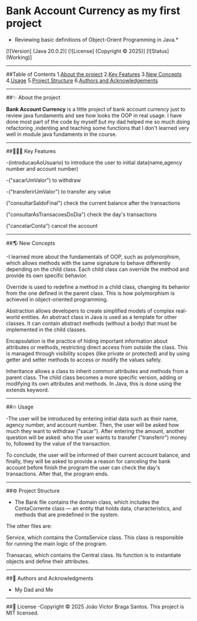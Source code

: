 # Bank Account Currency as my first project
* Reviewing basic definitions of Object-Orient Programming in Java.*

[![Version] (Java 20.0.2)]
[![License] (Copyright © 2025)]
[![Status] (Working)]

---

##Table of Contents
1.[About the project](#about-the-project)
2.[Key Features](key-features)
3.[New Concepts](#new-concepts)
4.[Usage](#usage)
5.[Project Structure](#project-structure)
6.[Authors and Acknowledgements](#authors-and-acknowledgments)

---

##✨ About the project

**Bank Account Currency** is a little project of bank account currency just to review java fundaments and see how looks the OOP in real usage. I have done most part of the code by myself but my dad helped me so much doing refactoring ,indenting and teaching some functions that I don't learned very well in module java fundaments in the course.

---

##👨🏾‍💻 Key Features

-(introducaoAoUsuario) to introduce the user to initial data(name,agency number and account number) 

-("sacarUmValor") to withdraw

-("transferirUmValor") to transfer any value

("consultarSaldoFinal") check the current balance after the transactions

("consultarAsTransacoesDoDia") check the day's transactions

("cancelarConta") cancel the account


---

##🌎 New Concepts 

-I learned more about the fundamentals of OOP, such as polymorphism, which allows methods with the same signature to behave differently depending on the child class. Each child class can override the method and provide its own specific behavior.

Override is used to redefine a method in a child class, changing its behavior from the one defined in the parent class. This is how polymorphism is achieved in object-oriented programming.

Abstraction allows developers to create simplified models of complex real-world entities. An abstract class in Java is used as a template for other classes. It can contain abstract methods (without a body) that must be implemented in the child classes.

Encapsulation is the practice of hiding important information about attributes or methods, restricting direct access from outside the class. This is managed through visibility scopes (like private or protected) and by using getter and setter methods to access or modify the values safely.

Inheritance allows a class to inherit common attributes and methods from a parent class. The child class becomes a more specific version, adding or modifying its own attributes and methods. In Java, this is done using the extends keyword.

---

##🔥 Usage

-The user will be introduced by entering initial data such as their name, agency number, and account number. Then, the user will be asked how much they want to withdraw ("sacar"). After entering the amount, another question will be asked: who the user wants to transfer ("transferir") money to, followed by the value of the transaction.

To conclude, the user will be informed of their current account balance, and finally, they will be asked to provide a reason for canceling the bank account before finish the program the user can check the day's transactions. After that, the program ends.
 

---

##⚙️ Project Structure
- The Bank file contains the domain class, which includes the ContaCorrente class — an entity that holds data, characteristics, and methods that are predefined in the system.

The other files are:

Service, which contains the ContaService class. This class is responsible for running the main logic of the program.

Transacao, which contains the Central class. Its function is to instantiate objects and define their attributes.


---

##👤 Authors and Acknowledgments
- My Dad and Me

---

##📝 License
-Copyright © 2025 João Victor Braga Santos.
This project is MIT licensed.
